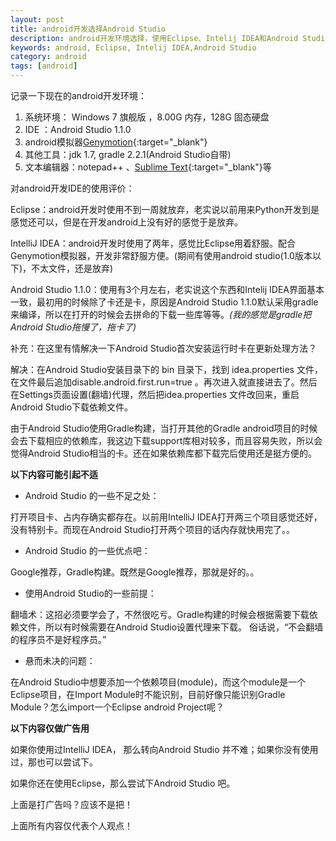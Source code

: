 ```yaml
---
layout: post
title: android开发选择Android Studio
description: android开发环境选择，使用Eclipse、Intelij IDEA和Android Studio 等的比较和评价
keywords: android, Eclipse, Intelij IDEA,Android Studio
category: android
tags: [android]
---
```


记录一下现在的android开发环境：

1. 系统环境： Windows 7 旗舰版 ，8.00G 内存，128G 固态硬盘
2. IDE ：Android Studio 1.1.0
3. android模拟器[Genymotion](https://www.genymotion.com){:target="_blank"}
4. 其他工具：jdk 1.7, gradle 2.2.1(Android Studio自带)
5. 文本编辑器：notepad++ 、[Sublime Text](http://www.sublimetext.com){:target="_blank"}等

对android开发IDE的使用评价：

Eclipse：android开发时使用不到一周就放弃，老实说以前用来Python开发到是感觉还可以，但是在开发android上没有好的感觉于是放弃。

IntelliJ IDEA：android开发时使用了两年，感觉比Eclipse用着舒服。配合Genymotion模拟器，开发非常舒服方便。(期间有使用android studio(1.0版本以下)，不太文件，还是放弃)

Android Studio 1.1.0：使用有3个月左右，老实说这个东西和Intelij IDEA界面基本一致，最初用的时候除了卡还是卡，原因是Android Studio 1.1.0默认采用gradle来编译，所以在打开的时候会去拼命的下载一些库等等。*(我的感觉是gradle把Android Studio拖慢了，拖卡了)*

补充：在这里有情解决一下Android Studio首次安装运行时卡在更新处理方法？

解决：在Android Studio安装目录下的 bin 目录下，找到 idea.properties 文件，在文件最后追加disable.android.first.run=true 。再次进入就直接进去了。然后在Settings页面设置(翻墙)代理，然后把idea.properties 文件改回来，重启Android Studio下载依赖文件。

由于Android Studio使用Gradle构建，当打开其他的Gradle android项目的时候会去下载相应的依赖库，我这边下载support库相对较多，而且容易失败，所以会觉得Android Studio相当的卡。还在如果依赖库都下载完后使用还是挺方便的。

**以下内容可能引起不适**

- Android Studio 的一些不足之处：

打开项目卡、占内存确实都存在。以前用IntelliJ IDEA打开两三个项目感觉还好，没有特别卡。而现在Android Studio打开两个项目的话内存就快用完了。。

- Android Studio 的一些优点吧：

Google推荐，Gradle构建。既然是Google推荐，那就是好的。。

- 使用Android Studio的一些前提：

翻墙术：这招必须要学会了，不然很吃亏。Gradle构建的时候会根据需要下载依赖文件，所以有时候需要在Android Studio设置代理来下载。
俗话说，“不会翻墙的程序员不是好程序员。”

- 悬而未决的问题：

在Android Studio中想要添加一个依赖项目(module)，而这个module是一个Eclipse项目，在Import Module时不能识别，目前好像只能识别Gradle Module？怎么import一个Eclipse android Project呢？

**以下内容仅做广告用**

如果你使用过IntelliJ IDEA， 那么转向Android Studio 并不难；如果你没有使用过，那也可以尝试下。

如果你还在使用Eclipse，那么尝试下Android Studio 吧。

上面是打广告吗？应该不是把！

上面所有内容仅代表个人观点！

